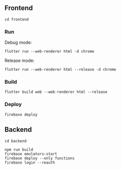 ## Frontend

```
cd frontend
```


### Run

Debug mode:
```
flutter run --web-renderer html -d chrome
```

Release mode:
```
flutter run --web-renderer html --release -d chrome
```

### Build

```
flutter build web --web-renderer html --release
```

### Deploy

```
firebase deploy
```

## Backend

```
cd backend
```

```
npm run build
firebase emulators:start
firebase deploy --only functions
firebase login --reauth
```
